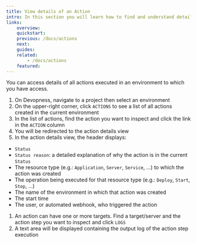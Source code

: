 ```yaml
---
title: View details of an Action
intro: In this section you will learn how to find and understand details of a Devopness action
links:
    overview:
    quickstart:
    previous: /docs/actions
    next:
    guides:
    related:
        - /docs/actions
    featured:
---
```


You can access details of all actions executed in an environment to which you have access.

1. On Devopness, navigate to a project then select an environment
1. On the upper-right corner, click `ACTIONS` to see a list of all actions created in the current environment
1. In the list of actions, find the action you want to inspect and click the link in the `ACTION` column
1. You will be redirected to the action details view
1. In the action details view, the header displays:
  - `Status`
  - `Status reason`: a detailed explanation of why the action is in the current `Status`
  - The resource type (e.g.: `Application`, `Server`, `Service`, ...) to which the action was created
  - The operation being executed for that resource type (e.g.: `Deploy`, `Start`, `Stop`, ...)
  - The name of the environment in which that action was created
  - The start time
  - The user, or automated webhook, who triggered the action
1. An action can have one or more targets. Find a target/server and the action step you want to inspect and click `LOGS`
1. A text area will be displayed containing the output log of the action step execution
